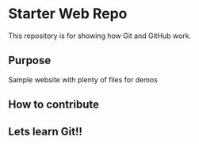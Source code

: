 # Starter Web Repo

This repository is for showing how Git and GitHub work. 

## Purpose

Sample website with plenty of files for demos

## How to contribute

## Lets learn Git!!